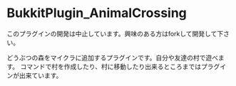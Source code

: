 # BukkitPlugin_AnimalCrossing
このプラグインの開発は中止しています。興味のある方はforkして開発して下さい。

どうぶつの森をマイクラに追加するプラグインです。自分や友達の村で遊べます。
コマンドで村を作成したり、村に移動したり出来るところまではプラグインが出来ています。
